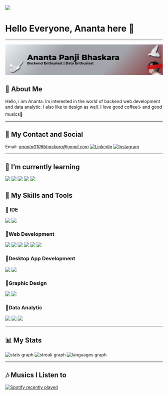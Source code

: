<p aligns="center">
<img src="https://media3.giphy.com/media/v1.Y2lkPTc5MGI3NjExdXFwempvbmJzZXgxYWwxcTM4bDliZ2RmMno0MzFqZ2YyeTFwNHozaSZlcD12MV9pbnRlcm5hbF9naWZfYnlfaWQmY3Q9Zw/wLkk0MWvLamNoKziBX/giphy.gif">
</p>

# Hello Everyone, Ananta here 👋
---
<img src = "/img/newBanner.png">

## 🧑 About Me
Hello, i am Ananta. Im interested in the world of backend web development and data analytic. I also like to design as well. I love good coffee☕ and good musics🎵

---
 ## 📱 My Contact and Social
Email: *ananta0106bhaskara@gmail.com*
[![Linkedin](https://skillicons.dev/icons?i=linkedin&theme=light)](https://www.linkedin.com/in/ananta-panji-bhaskara-804318381) [![Instagram](https://skillicons.dev/icons?i=instagram&theme=light)](https://www.instagram.com/bhaskara.docx?igsh=Y3h4NnMxbjVjc3E3)  

---


## 🌱 I’m currently learning
<img src="https://img.shields.io/badge/.NET-512BD4?style=for-the-badge&logo=dotnet&logoColor=white" /> <img src="https://img.shields.io/badge/Laravel-FF2D20?style=for-the-badge&logo=laravel&logoColor=white" /> <img src="https://img.shields.io/badge/Node%20js-339933?style=for-the-badge&logo=nodedotjs&logoColor=white" /> <img src="https://img.shields.io/badge/Pandas-2C2D72?style=for-the-badge&logo=pandas&logoColor=white" /> <img src="https://img.shields.io/badge/Numpy-777BB4?style=for-the-badge&logo=numpy&logoColor=white" />

## 📝 My Skills and Tools

### 🔹 IDE
<img src="https://img.shields.io/badge/Visual_Studio-5C2D91?style=for-the-badge&logo=visual%20studio&logoColor=white"> <img src="https://img.shields.io/badge/Visual_Studio_Code-0078D4?style=for-the-badge&logo=visual%20studio%20code&logoColor=white">

### 🔹Web Development
<img src="https://img.shields.io/badge/HTML5-E34F26?style=for-the-badge&logo=html5&logoColor=white"> <img src="https://img.shields.io/badge/CSS3-1572B6?style=for-the-badge&logo=css3&logoColor=white"> <img src="https://img.shields.io/badge/JavaScript-323330?style=for-the-badge&logo=javascript&logoColor=F7DF1E"> <img src="https://img.shields.io/badge/PHP-777BB4?style=for-the-badge&logo=php&logoColor=white"> <img src="https://img.shields.io/badge/Xampp-F37623?style=for-the-badge&logo=xampp&logoColor=white"> <img src="https://img.shields.io/badge/MySQL-005C84?style=for-the-badge&logo=mysql&logoColor=white">

### 🔹Desktop App Development
<img src="https://img.shields.io/badge/C%23-239120?style=for-the-badge&logo=csharp&logoColor=white"> <img src="https://img.shields.io/badge/.NET-512BD4?style=for-the-badge&logo=dotnet&logoColor=white">

### 🔹Graphic Design
<img src="https://img.shields.io/badge/Canva-%2300C4CC.svg?&style=for-the-badge&logo=Canva&logoColor=white"> <img src="https://img.shields.io/badge/Figma-F24E1E?style=for-the-badge&logo=figma&logoColor=white">

### 🔹Data Analytic
<img src="https://img.shields.io/badge/Python-FFD43B?style=for-the-badge&logo=python&logoColor=blue"> <img src="https://img.shields.io/badge/Tableau-E97627?style=for-the-badge&logo=Tableau&logoColor=white"> <img src="https://img.shields.io/badge/Pandas-2C2D72?style=for-the-badge&logo=pandas&logoColor=white" />


---
## 📊 My Stats
<p aligns="center">
  <img src="https://github-readme-stats.vercel.app/api?username=Yeat6&hide_title=false&hide_rank=false&show_icons=true&include_all_commits=true&count_private=true&disable_animations=false&theme=dracula&locale=en&hide_border=false&order=1" height="150" alt="stats graph"  />
  <img src="https://streak-stats.demolab.com?user=Yeat6&locale=en&mode=daily&theme=dracula&hide_border=false&border_radius=5&order=3" height="150" alt="streak graph"  />
  <img src="https://github-readme-stats.vercel.app/api/top-langs?username=Yeat6&locale=en&hide_title=false&layout=compact&card_width=320&langs_count=5&theme=dracula&hide_border=false&order=2" height="150" alt="languages graph"  />
</p>




---
## 🎶 Musics I Listen to
<div aligns="center">
  <a href="https://open.spotify.com/user/p9qin5bc0jb7g7c8sec27ecpe?si=f6271328aceb40c3">
    <img src="https://spotify-recently-played-readme.vercel.app/api?user=p9qin5bc0jb7g7c8sec27ecpe&unique={true|1|on|yes}" alt="Spotify recently played"  />
  </a>
</div>
